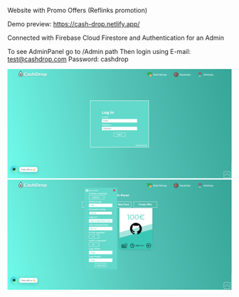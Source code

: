 Website with Promo Offers (Reflinks promotion)

Demo preview: https://cash-drop.netlify.app/

Connected with Firebase Cloud Firestore and Authentication for an Admin

To see AdminPanel go to /Admin path
Then login using 
E-mail: test@cashdrop.com
Password: cashdrop

![Login](/rmassets/login_page.PNG)
![AdminPanel](/rmassets/admin_panel.PNG)
